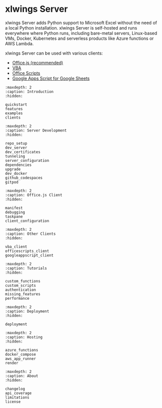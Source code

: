 # xlwings Server

xlwings Server adds Python support to Microsoft Excel without the need of a local Python installation. xlwings Server is self-hosted and runs everywhere where Python runs, including bare-metal servers, Linux-based VMs, Docker, Kubernetes and serverless products like Azure functions or AWS Lambda.

xlwings Server can be used with various clients:

- [Office.js (recommended)](clients.md#officejs-add-in-recommended)
- [VBA](clients.md#vba)
- [Office Scripts](clients.md#office-scripts)
- [Google Apps Script for Google Sheets](clients.md#google-sheets)

```{toctree}
:maxdepth: 2
:caption: Introduction
:hidden:

quickstart
features
examples
clients
```

```{toctree}
:maxdepth: 2
:caption: Server Development
:hidden:

repo_setup
dev_server
dev_certificates
tunneling
server_configuration
dependencies
upgrade
dev_docker
github_codespaces
gitpod
```

```{toctree}
:maxdepth: 2
:caption: Office.js Client
:hidden:

manifest
debugging
taskpane
client_configuration
```

```{toctree}
:maxdepth: 2
:caption: Other Clients
:hidden:

vba_client
officescripts_client
googleappscript_client
```

```{toctree}
:maxdepth: 2
:caption: Tutorials
:hidden:

custom_functions
custom_scripts
authentication
missing_features
performance
```

```{toctree}
:maxdepth: 2
:caption: Deployment
:hidden:

deployment
```

```{toctree}
:maxdepth: 2
:caption: Hosting
:hidden:

azure_functions
docker_compose
aws_app_runner
render
```

```{toctree}
:maxdepth: 2
:caption: About
:hidden:

changelog
api_coverage
limitations
license
```
